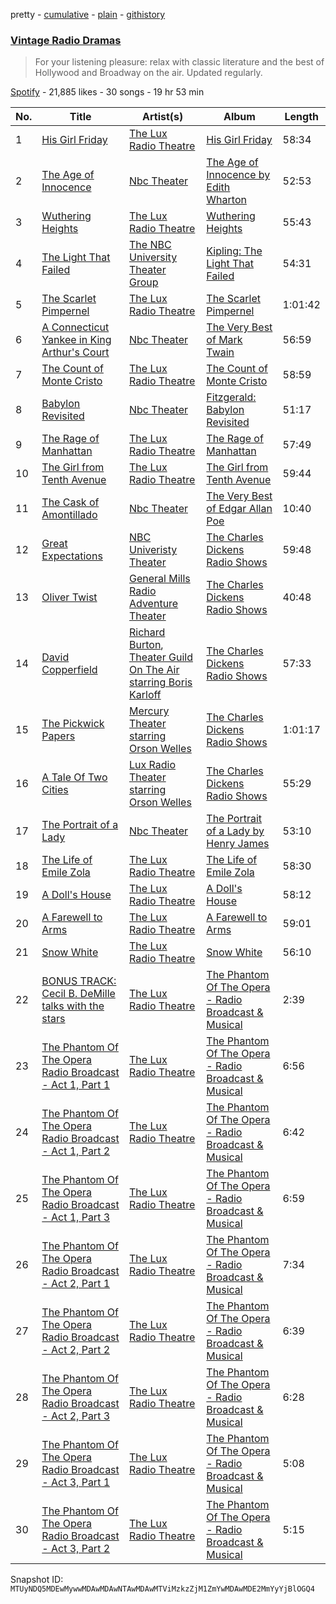 pretty - [cumulative](/playlists/cumulative/37i9dQZF1DWZ8QVh1ew4PD.md) - [plain](/playlists/plain/37i9dQZF1DWZ8QVh1ew4PD) - [githistory](https://github.githistory.xyz/mackorone/spotify-playlist-archive/blob/main/playlists/plain/37i9dQZF1DWZ8QVh1ew4PD)

### [Vintage Radio Dramas](https://open.spotify.com/playlist/37i9dQZF1DWZ8QVh1ew4PD)

> For your listening pleasure: relax with classic literature and the best of Hollywood and Broadway on the air\. Updated regularly.

[Spotify](https://open.spotify.com/user/spotify) - 21,885 likes - 30 songs - 19 hr 53 min

| No. | Title | Artist(s) | Album | Length |
|---|---|---|---|---|
| 1 | [His Girl Friday](https://open.spotify.com/track/6BFWWGnEEn4tAqTYwvMuCu) | [The Lux Radio Theatre](https://open.spotify.com/artist/2kVpl3DifUdHLilmhpYZJF) | [His Girl Friday](https://open.spotify.com/album/5SlXYbDBwb1ZaQkTk2DXLP) | 58:34 |
| 2 | [The Age of Innocence](https://open.spotify.com/track/0ABOnUPoyrGNyR9bjTXPm2) | [Nbc Theater](https://open.spotify.com/artist/2XH968CwqNZK2Dkm5EEFuh) | [The Age of Innocence by Edith Wharton](https://open.spotify.com/album/7nkixQmmIl8KHcNO6OjrYy) | 52:53 |
| 3 | [Wuthering Heights](https://open.spotify.com/track/42rBWwy8KqpbBMSE4jPWqm) | [The Lux Radio Theatre](https://open.spotify.com/artist/2kVpl3DifUdHLilmhpYZJF) | [Wuthering Heights](https://open.spotify.com/album/7n4noPSUEfHiX2gEZhqaOu) | 55:43 |
| 4 | [The Light That Failed](https://open.spotify.com/track/5lmlEU8j2dG8qeZUcSrAEe) | [The NBC University Theater Group](https://open.spotify.com/artist/3JIkROPQb9KHQzOe6CWB8U) | [Kipling: The Light That Failed](https://open.spotify.com/album/1oodYrCE3PoHDPK4SYj78h) | 54:31 |
| 5 | [The Scarlet Pimpernel](https://open.spotify.com/track/2YXyxAZY2gqW8RZUNWwJuS) | [The Lux Radio Theatre](https://open.spotify.com/artist/2kVpl3DifUdHLilmhpYZJF) | [The Scarlet Pimpernel](https://open.spotify.com/album/3k7g2qJbFk5LAQAEccVQcP) | 1:01:42 |
| 6 | [A Connecticut Yankee in King Arthur's Court](https://open.spotify.com/track/6hAGtfXR4PFqRT7lcTqeyj) | [Nbc Theater](https://open.spotify.com/artist/2XH968CwqNZK2Dkm5EEFuh) | [The Very Best of Mark Twain](https://open.spotify.com/album/0SmOYwRalK8pALmA7DS4s3) | 56:59 |
| 7 | [The Count of Monte Cristo](https://open.spotify.com/track/6WsdTMOXoohWLnQ3JQcVNw) | [The Lux Radio Theatre](https://open.spotify.com/artist/2kVpl3DifUdHLilmhpYZJF) | [The Count of Monte Cristo](https://open.spotify.com/album/2Bc4z8iBAhpeGNRcPS0Jbu) | 58:59 |
| 8 | [Babylon Revisited](https://open.spotify.com/track/2A5jjjwduGW8pRE6Q6Gh0n) | [Nbc Theater](https://open.spotify.com/artist/2XH968CwqNZK2Dkm5EEFuh) | [Fitzgerald: Babylon Revisited](https://open.spotify.com/album/5tL92eJINeCZ9UgGJSArhz) | 51:17 |
| 9 | [The Rage of Manhattan](https://open.spotify.com/track/7inFAhJZVyF9lGeb3eGS26) | [The Lux Radio Theatre](https://open.spotify.com/artist/2kVpl3DifUdHLilmhpYZJF) | [The Rage of Manhattan](https://open.spotify.com/album/0oJKGvQmEc4WL5MhNtnLZ9) | 57:49 |
| 10 | [The Girl from Tenth Avenue](https://open.spotify.com/track/3Dnq6v8gqOybIH3Ffvftaz) | [The Lux Radio Theatre](https://open.spotify.com/artist/2kVpl3DifUdHLilmhpYZJF) | [The Girl from Tenth Avenue](https://open.spotify.com/album/3no5nvGhh7xdGtqHyqJZS7) | 59:44 |
| 11 | [The Cask of Amontillado](https://open.spotify.com/track/3ocPhjfTqVKNUeHbYH7csI) | [Nbc Theater](https://open.spotify.com/artist/2XH968CwqNZK2Dkm5EEFuh) | [The Very Best of Edgar Allan Poe](https://open.spotify.com/album/5k0Ix71NHuQsBHRayXWleu) | 10:40 |
| 12 | [Great Expectations](https://open.spotify.com/track/3axi9MIhkRbiE8PiwLhYiZ) | [NBC Univeristy Theater](https://open.spotify.com/artist/0IFMry9wsLKQx4YLvIbQQQ) | [The Charles Dickens Radio Shows](https://open.spotify.com/album/6Y6tS3Kh10FfHl5hcZXJrZ) | 59:48 |
| 13 | [Oliver Twist](https://open.spotify.com/track/7854GEuUh9AHwqk3XNtb4K) | [General Mills Radio Adventure Theater](https://open.spotify.com/artist/6xs57uuLNyonpg4itV7E9n) | [The Charles Dickens Radio Shows](https://open.spotify.com/album/6Y6tS3Kh10FfHl5hcZXJrZ) | 40:48 |
| 14 | [David Copperfield](https://open.spotify.com/track/5w7U5wiHgKY8qvMUyKOcRw) | [Richard Burton](https://open.spotify.com/artist/3axaLrA0gIANDLYAv9pC9P), [Theater Guild On The Air starring Boris Karloff](https://open.spotify.com/artist/6IhDgkKSvYHMjgBYVkk0VX) | [The Charles Dickens Radio Shows](https://open.spotify.com/album/6Y6tS3Kh10FfHl5hcZXJrZ) | 57:33 |
| 15 | [The Pickwick Papers](https://open.spotify.com/track/0Fe4AP72bz606jPm8kBPdg) | [Mercury Theater starring Orson Welles](https://open.spotify.com/artist/1U9ThS3DdscscWAY7j2cri) | [The Charles Dickens Radio Shows](https://open.spotify.com/album/6Y6tS3Kh10FfHl5hcZXJrZ) | 1:01:17 |
| 16 | [A Tale Of Two Cities](https://open.spotify.com/track/3Ioqwk0YywGH5gfCK0HiWZ) | [Lux Radio Theater starring Orson Welles](https://open.spotify.com/artist/0EUhjm11eHXIJCDd2hNI20) | [The Charles Dickens Radio Shows](https://open.spotify.com/album/6Y6tS3Kh10FfHl5hcZXJrZ) | 55:29 |
| 17 | [The Portrait of a Lady](https://open.spotify.com/track/2Ku3jZCUfdrt1Dd4U9TPC6) | [Nbc Theater](https://open.spotify.com/artist/2XH968CwqNZK2Dkm5EEFuh) | [The Portrait of a Lady by Henry James](https://open.spotify.com/album/7KRkmNiQUqs2jOLu0KO6YI) | 53:10 |
| 18 | [The Life of Emile Zola](https://open.spotify.com/track/3NFXYmrOoYm5Vh2KsdqylC) | [The Lux Radio Theatre](https://open.spotify.com/artist/2kVpl3DifUdHLilmhpYZJF) | [The Life of Emile Zola](https://open.spotify.com/album/6J1xPIhJyohCHdixAQM73S) | 58:30 |
| 19 | [A Doll's House](https://open.spotify.com/track/0jrUTt0jxGOHuqjAgDUkQr) | [The Lux Radio Theatre](https://open.spotify.com/artist/2kVpl3DifUdHLilmhpYZJF) | [A Doll's House](https://open.spotify.com/album/1tLHdaEWHlv215SiIAf9A6) | 58:12 |
| 20 | [A Farewell to Arms](https://open.spotify.com/track/1ZDONh7kJSPX7jqPFmOORp) | [The Lux Radio Theatre](https://open.spotify.com/artist/2kVpl3DifUdHLilmhpYZJF) | [A Farewell to Arms](https://open.spotify.com/album/3NHeDUKYIqau0YGdMiUPi6) | 59:01 |
| 21 | [Snow White](https://open.spotify.com/track/4nWPPcSlOq6lVee2LOldEA) | [The Lux Radio Theatre](https://open.spotify.com/artist/2kVpl3DifUdHLilmhpYZJF) | [Snow White](https://open.spotify.com/album/5AvbgMSka35PzJ9GneRhlR) | 56:10 |
| 22 | [BONUS TRACK: Cecil B\. DeMille talks with the stars](https://open.spotify.com/track/4B3Sp8MADakqEqFkNgH2Fz) | [The Lux Radio Theatre](https://open.spotify.com/artist/2kVpl3DifUdHLilmhpYZJF) | [The Phantom Of The Opera \- Radio Broadcast & Musical](https://open.spotify.com/album/59JE9G4JcpPQK8addYGOqP) | 2:39 |
| 23 | [The Phantom Of The Opera Radio Broadcast \- Act 1, Part 1](https://open.spotify.com/track/6bXeaJEHYGJCUUlTrGRsUT) | [The Lux Radio Theatre](https://open.spotify.com/artist/2kVpl3DifUdHLilmhpYZJF) | [The Phantom Of The Opera \- Radio Broadcast & Musical](https://open.spotify.com/album/59JE9G4JcpPQK8addYGOqP) | 6:56 |
| 24 | [The Phantom Of The Opera Radio Broadcast \- Act 1, Part 2](https://open.spotify.com/track/1IC26rOhVegVuFE9NS8DJF) | [The Lux Radio Theatre](https://open.spotify.com/artist/2kVpl3DifUdHLilmhpYZJF) | [The Phantom Of The Opera \- Radio Broadcast & Musical](https://open.spotify.com/album/59JE9G4JcpPQK8addYGOqP) | 6:42 |
| 25 | [The Phantom Of The Opera Radio Broadcast \- Act 1, Part 3](https://open.spotify.com/track/01V0tvEojWWjwucXz7vlPi) | [The Lux Radio Theatre](https://open.spotify.com/artist/2kVpl3DifUdHLilmhpYZJF) | [The Phantom Of The Opera \- Radio Broadcast & Musical](https://open.spotify.com/album/59JE9G4JcpPQK8addYGOqP) | 6:59 |
| 26 | [The Phantom Of The Opera Radio Broadcast \- Act 2, Part 1](https://open.spotify.com/track/2M6elQuNIefLtTS9fhvIcu) | [The Lux Radio Theatre](https://open.spotify.com/artist/2kVpl3DifUdHLilmhpYZJF) | [The Phantom Of The Opera \- Radio Broadcast & Musical](https://open.spotify.com/album/59JE9G4JcpPQK8addYGOqP) | 7:34 |
| 27 | [The Phantom Of The Opera Radio Broadcast \- Act 2, Part 2](https://open.spotify.com/track/6mdG655JpksQPqbzeRr9bY) | [The Lux Radio Theatre](https://open.spotify.com/artist/2kVpl3DifUdHLilmhpYZJF) | [The Phantom Of The Opera \- Radio Broadcast & Musical](https://open.spotify.com/album/59JE9G4JcpPQK8addYGOqP) | 6:39 |
| 28 | [The Phantom Of The Opera Radio Broadcast \- Act 2, Part 3](https://open.spotify.com/track/3BFKfSaJNGZ4as3QOQ5Kcm) | [The Lux Radio Theatre](https://open.spotify.com/artist/2kVpl3DifUdHLilmhpYZJF) | [The Phantom Of The Opera \- Radio Broadcast & Musical](https://open.spotify.com/album/59JE9G4JcpPQK8addYGOqP) | 6:28 |
| 29 | [The Phantom Of The Opera Radio Broadcast \- Act 3, Part 1](https://open.spotify.com/track/5DcaWokupakFJNswa0AXNb) | [The Lux Radio Theatre](https://open.spotify.com/artist/2kVpl3DifUdHLilmhpYZJF) | [The Phantom Of The Opera \- Radio Broadcast & Musical](https://open.spotify.com/album/59JE9G4JcpPQK8addYGOqP) | 5:08 |
| 30 | [The Phantom Of The Opera Radio Broadcast \- Act 3, Part 2](https://open.spotify.com/track/6k4tjXdwVCu10LWUYPTI4l) | [The Lux Radio Theatre](https://open.spotify.com/artist/2kVpl3DifUdHLilmhpYZJF) | [The Phantom Of The Opera \- Radio Broadcast & Musical](https://open.spotify.com/album/59JE9G4JcpPQK8addYGOqP) | 5:15 |

Snapshot ID: `MTUyNDQ5MDEwMywwMDAwMDAwNTAwMDAwMTViMzkzZjM1ZmYwMDAwMDE2MmYyYjBlOGQ4`